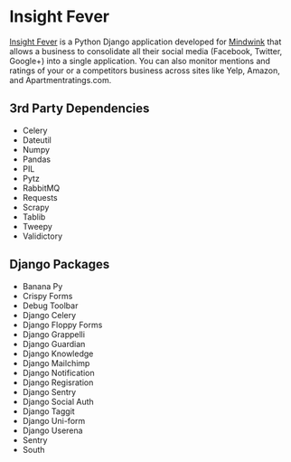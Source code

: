 # Insight Fever

[Insight Fever](http://www.insightfever.com) is a Python Django application developed for [Mindwink](http://www.mindwink.com) that allows a business to consolidate all their social media (Facebook, Twitter, Google+) into a single application. You can also monitor mentions and ratings of your or a competitors business across sites like Yelp, Amazon, and Apartmentratings.com.

## 3rd Party Dependencies
- Celery
- Dateutil
- Numpy
- Pandas
- PIL
- Pytz
- RabbitMQ
- Requests
- Scrapy
- Tablib
- Tweepy
- Validictory

## Django Packages
- Banana Py
- Crispy Forms
- Debug Toolbar
- Django Celery
- Django Floppy Forms
- Django Grappelli
- Django Guardian
- Django Knowledge
- Django Mailchimp
- Django Notification
- Django Regisration
- Django Sentry
- Django Social Auth
- Django Taggit
- Django Uni-form
- Django Userena
- Sentry
- South
